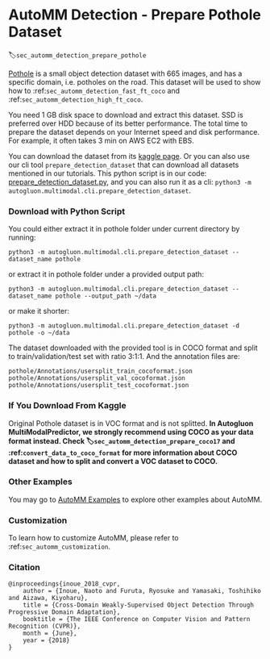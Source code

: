 # AutoMM Detection - Prepare Pothole Dataset
:label:`sec_automm_detection_prepare_pothole`

[Pothole](https://www.kaggle.com/datasets/andrewmvd/pothole-detection) is a small object detection dataset with 665 images,
and has a specific domain, i.e. potholes on the road. This dataset will be used to show how to :ref:`sec_automm_detection_fast_ft_coco` and :ref:`sec_automm_detection_high_ft_coco`.

You need 1 GB disk space to download and extract this dataset. SSD is preferred over HDD because of its better performance.
The total time to prepare the dataset depends on your Internet speed and disk performance. For example, it often takes 3 min on AWS EC2 with EBS.

You can download the dataset from its [kaggle page](https://www.kaggle.com/datasets/andrewmvd/pothole-detection).
Or you can also use our cli tool `prepare_detection_dataset` that can download all datasets mentioned in our tutorials.
This python script is in our code: 
[prepare_detection_dataset.py](https://raw.githubusercontent.com/awslabs/autogluon/master/multimodal/src/autogluon/multimodal/cli/prepare_detection_dataset.py),
and you can also run it as a cli: `python3 -m autogluon.multimodal.cli.prepare_detection_dataset`.

### Download with Python Script

You could either extract it in pothole folder under current directory by running:

```
python3 -m autogluon.multimodal.cli.prepare_detection_dataset --dataset_name pothole
```

or extract it in pothole folder under a provided output path:

```
python3 -m autogluon.multimodal.cli.prepare_detection_dataset --dataset_name pothole --output_path ~/data
```

or make it shorter:

```
python3 -m autogluon.multimodal.cli.prepare_detection_dataset -d pothole -o ~/data
```

The dataset downloaded with the provided tool is in COCO format and split to train/validation/test set with ratio 3:1:1.
And the annotation files are:

```
pothole/Annotations/usersplit_train_cocoformat.json
pothole/Annotations/usersplit_val_cocoformat.json
pothole/Annotations/usersplit_test_cocoformat.json
```


### If You Download From Kaggle

Original Pothole dataset is in VOC format and is not splitted. **In Autogluon MultiModalPredictor, we strongly recommend using COCO as your data format instead.
Check :label:`sec_automm_detection_prepare_coco17` and :ref:`convert_data_to_coco_format` for more information
about COCO dataset and how to split and convert a VOC dataset to COCO.**


### Other Examples

You may go to [AutoMM Examples](https://github.com/awslabs/autogluon/tree/master/examples/automm) to explore other examples about AutoMM.

### Customization
To learn how to customize AutoMM, please refer to :ref:`sec_automm_customization`.

### Citation
```
@inproceedings{inoue_2018_cvpr,
    author = {Inoue, Naoto and Furuta, Ryosuke and Yamasaki, Toshihiko and Aizawa, Kiyoharu},
    title = {Cross-Domain Weakly-Supervised Object Detection Through Progressive Domain Adaptation},
    booktitle = {The IEEE Conference on Computer Vision and Pattern Recognition (CVPR)},
    month = {June},
    year = {2018}
}
```